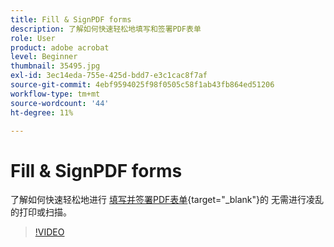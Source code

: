 ```yaml
---
title: Fill & SignPDF forms
description: 了解如何快速轻松地填写和签署PDF表单
role: User
product: adobe acrobat
level: Beginner
thumbnail: 35495.jpg
exl-id: 3ec14eda-755e-425d-bdd7-e3c1cac8f7af
source-git-commit: 4ebf9594025f98f0505c58f1ab43fb864ed51206
workflow-type: tm+mt
source-wordcount: '44'
ht-degree: 11%

---
```


# Fill &amp; SignPDF forms

了解如何快速轻松地进行 [填写并签署PDF表单](https://www.adobe.com/acrobat/online/sign-pdf.html){target="_blank"}的 无需进行凌乱的打印或扫描。

>[!VIDEO](https://video.tv.adobe.com/v/35495?quality=12&learn=on&hidetitle=true)
